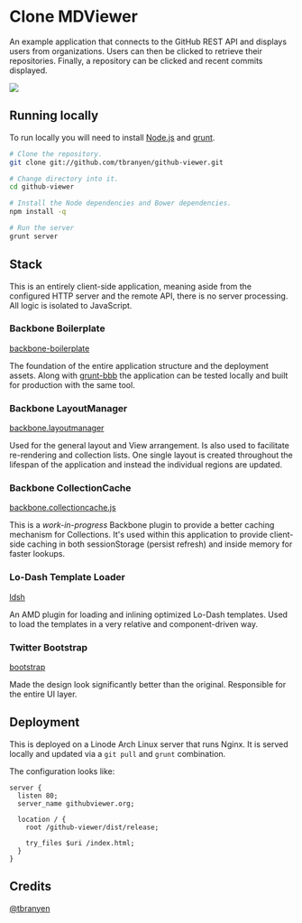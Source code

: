 Clone MDViewer
=============

An example application that connects to the GitHub REST API and displays users
from organizations.  Users can then be clicked to retrieve their repositories.
Finally, a repository can be clicked and recent commits displayed.

![](https://raw.github.com/tbranyen/github-viewer/master/screenshot.png)

## Running locally ##

To run locally you will need to install [Node.js](http://nodejs.org) and
[grunt](http://github.com/gruntjs/grunt).

``` bash
# Clone the repository.
git clone git://github.com/tbranyen/github-viewer.git

# Change directory into it.
cd github-viewer

# Install the Node dependencies and Bower dependencies.
npm install -q

# Run the server
grunt server
```

## Stack ##

This is an entirely client-side application, meaning aside from the configured
HTTP server and the remote API, there is no server processing.  All logic is
isolated to JavaScript.

### Backbone Boilerplate ###

[backbone-boilerplate](https://github.com/tbranyen/backbone-boilerplate)

The foundation of the entire application structure and the deployment assets.
Along with [grunt-bbb](https://github.com/backbone-boilerplate/grunt-bbb) the
application can be tested locally and built for production with the same tool.

### Backbone LayoutManager ###

[backbone.layoutmanager](https://github.com/tbranyen/backbone.layoutmanager)

Used for the general layout and View arrangement.  Is also used to facilitate
re-rendering and collection lists.  One single layout is created throughout
the lifespan of the application and instead the individual regions are updated.

### Backbone CollectionCache ###

[backbone.collectioncache.js](https://gist.github.com/2866702)

This is a *work-in-progress* Backbone plugin to provide a better caching
mechanism for Collections.  It's used within this application to provide
client-side caching in both sessionStorage (persist refresh) and inside memory
for faster lookups.

### Lo-Dash Template Loader ###

[ldsh](https://github.com/tbranyen/lodash-template-loader/)

An AMD plugin for loading and inlining optimized Lo-Dash templates.  Used to
load the templates in a very relative and component-driven way.

### Twitter Bootstrap ###

[bootstrap](https://github.com/twitter/bootstrap/)

Made the design look significantly better than the original.  Responsible for
the entire UI layer.

## Deployment ##

This is deployed on a Linode Arch Linux server that runs Nginx.  It is served
locally and updated via a `git pull` and `grunt` combination.

The configuration looks like:

``` nginx
server {
  listen 80;
  server_name githubviewer.org;

  location / {
    root /github-viewer/dist/release;

    try_files $uri /index.html;
  }
}
```

## Credits ##

[@tbranyen](http://twitter.com/tbranyen)
